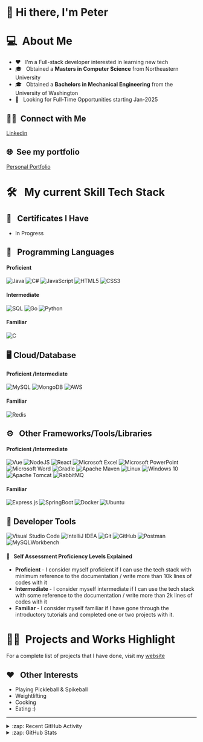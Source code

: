 # 👋 Hi there, I'm Peter 

# 💻 &nbsp;About Me 

* ❤ &nbsp; I'm a Full-stack developer interested in learning new tech
* 🎓 &nbsp; Obtained a <b>Masters in Computer Science</b> from Northeastern University
* 🎓 &nbsp; Obtained a <b>Bachelors in Mechanical Engineering</b> from the University of Washington
* 💼 &nbsp; Looking for Full-Time Opportunities starting Jan-2025

## 🤝🏻 &nbsp;Connect with Me ##
[Linkedin](https://https://www.linkedin.com/in/tsanevpeter/)

## 🌐 &nbsp;See my portfolio ##
[Personal Portfolio](https://www.petertsanev.com/)

# 🛠 &nbsp; My current Skill Tech Stack 
## 🥇 &nbsp; Certificates I Have
* In Progress
  
## 🧮 &nbsp; Programming Languages ###
#### Proficient 
![Java](https://img.shields.io/badge/java-%23ED8B00.svg?style=for-the-badge&logo=openjdk&logoColor=white)
![C#](https://img.shields.io/badge/c%23-%23239120.svg?style=for-the-badge&logo=c-sharp&logoColor=white)
![JavaScript](https://img.shields.io/badge/javascript-%23323330.svg?style=for-the-badge&logo=javascript&logoColor=%23F7DF1E)
![HTML5](https://img.shields.io/badge/html5-%23E34F26.svg?style=for-the-badge&logo=html5&logoColor=white)
![CSS3](https://img.shields.io/badge/css3-%231572B6.svg?style=for-the-badge&logo=css3&logoColor=white)
  
#### Intermediate
![SQL](https://img.shields.io/badge/-SQL-333333?style=for-the-badge&logo=sql&logoColor=007396)
![Go](https://img.shields.io/badge/go-%2300ADD8.svg?style=for-the-badge&logo=go&logoColor=white)
![Python](https://img.shields.io/badge/python-3670A0?style=for-the-badge&logo=python&logoColor=ffdd54)

#### Familiar
![C](https://img.shields.io/badge/c-%2300599C.svg?style=for-the-badge&logo=c&logoColor=white)

## 🖥 Cloud/Database ### 
#### Proficient /Intermediate 
![MySQL](https://img.shields.io/badge/mysql-%2300f.svg?style=for-the-badge&logo=mysql&logoColor=white)
![MongoDB](https://img.shields.io/badge/MongoDB-%234ea94b.svg?style=for-the-badge&logo=mongodb&logoColor=white)
![AWS](https://img.shields.io/badge/AWS-%23FF9900.svg?style=for-the-badge&logo=amazon-aws&logoColor=white)

#### Familiar 
![Redis](https://img.shields.io/badge/redis-%23DD0031.svg?style=for-the-badge&logo=redis&logoColor=white)

## ⚙ &nbsp; Other Frameworks/Tools/Libraries ###
#### Proficient /Intermediate 
![Vue](https://img.shields.io/badge/vue-%2335496E?style=for-the-badge&logo=vue.js&logoColor=%2342B883)
![NodeJS](https://img.shields.io/badge/node.js-6DA55F?style=for-the-badge&logo=node.js&logoColor=white)
![React](https://img.shields.io/badge/react-%2320232a.svg?style=for-the-badge&logo=react&logoColor=%2361DAFB)
![Microsoft Excel](https://img.shields.io/badge/Microsoft_Excel-217346?style=for-the-badge&logo=microsoft-excel&logoColor=white)
![Microsoft PowerPoint](https://img.shields.io/badge/Microsoft_PowerPoint-B7472A?style=for-the-badge&logo=microsoft-powerpoint&logoColor=white)
![Microsoft Word](https://img.shields.io/badge/Microsoft_Word-2B579A?style=for-the-badge&logo=microsoft-word&logoColor=white)
![Gradle](https://img.shields.io/badge/Gradle-02303A.svg?style=for-the-badge&logo=Gradle&logoColor=white)
![Apache Maven](https://img.shields.io/badge/Apache%20Maven-C71A36?style=for-the-badge&logo=Apache%20Maven&logoColor=white)
![Linux](https://img.shields.io/badge/Linux-FCC624?style=for-the-badge&logo=linux&logoColor=black)
![Windows 10](https://img.shields.io/badge/Windows%2011-%230079d5.svg?style=for-the-badge&logo=Windows%2011&logoColor=white)
![Apache Tomcat](https://img.shields.io/badge/apache%20tomcat-%23F8DC75.svg?style=for-the-badge&logo=apache-tomcat&logoColor=black)
![RabbitMQ](https://img.shields.io/badge/Rabbitmq-FF6600?style=for-the-badge&logo=rabbitmq&logoColor=white)
  
#### Familiar 
![Express.js](https://img.shields.io/badge/express.js-%23404d59.svg?style=for-the-badge&logo=express&logoColor=%2361DAFB)
![SpringBoot](https://img.shields.io/badge/-SpringBoot-333333?style=for-the-badge&logo=springboot)
![Docker](https://img.shields.io/badge/docker-%230db7ed.svg?style=for-the-badge&logo=docker&logoColor=white)
![Ubuntu](https://img.shields.io/badge/Ubuntu-E95420?style=for-the-badge&logo=ubuntu&logoColor=white)

##  🔧 Developer Tools ###
![Visual Studio Code](https://img.shields.io/badge/Visual%20Studio%20Code-0078d7.svg?style=for-the-badge&logo=visual-studio-code&logoColor=white)
![IntelliJ IDEA](https://img.shields.io/badge/IntelliJIDEA-000000.svg?style=for-the-badge&logo=intellij-idea&logoColor=white)
![Git](https://img.shields.io/badge/git-%23F05033.svg?style=for-the-badge&logo=git&logoColor=white)
![GitHub](https://img.shields.io/badge/github-%23121011.svg?style=for-the-badge&logo=github&logoColor=white)
![Postman](https://img.shields.io/badge/Postman-FF6C37?style=for-the-badge&logo=postman&logoColor=white)
![MySQLWorkbench](https://img.shields.io/badge/-MySQLWorkbench-333333?style=for-the-badge&logo=MySQLWorkbench)

#### 📜 &nbsp; Self Assessment Proficiency Levels Explained
* <b> Proficient </b> - I consider myself proficient if I can use the tech stack with minimum reference to the documentation / write more than 10k lines of codes with it
* <b> Intermediate </b> - I consider myself intermediate if I can use the tech stack with some reference to the documentation / write more than 2k lines of codes with it
* <b> Familiar </b> - I consider myself familiar if I have gone through the introductory tutorials and completed one or two projects with it.

# 🤝🏻 &nbsp;Projects and Works Highlight
For a complete list of projects that I have done, visit my [website](https://tsanevp.github.io/PersonalWebsite/)

## ♥ &nbsp; Other Interests ###
* Playing Pickleball & Spikeball
* Weightlifting
* Cooking
* Eating :) 

---

<details>
  <summary>:zap: Recent GitHub Activity</summary>

<!--START_SECTION:activity-->
1. Created a blog website users can go on to share their thoughts/opinions. See [tsanevp/Blog-Website](https://github.com/tsanevp/Blog-Website).
2. Created a Discord bot using JDA 5. It is a Marketplace bot used to buy/sell/trade items on a Discord server. See [tsanevp/MarketPlace-Bot](https://github.com/tsanevp/MarketPlace-Bot).
<!--END_SECTION:activity-->

</details>

<details>
  <summary>:zap: GitHub Stats</summary>

  <img align="left" alt="tsanevp's GitHub Stats" src="https://github-readme-stats.vercel.app/api?username=tsanevp&show_icons=true&hide_border=false&title_color=ff652f&icon_color=FFE400&bg_color=09131B&text_color=ffffff&border_color=0c1a25" />

</details>

